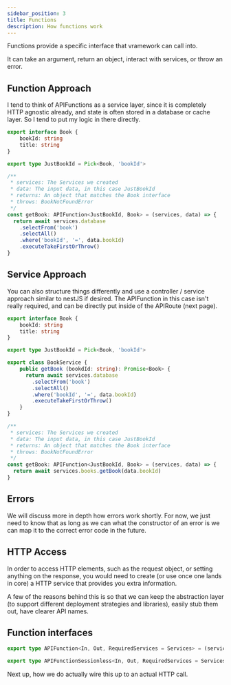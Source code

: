 ```yaml
---
sidebar_position: 3
title: Functions
description: How functions work
---
```


Functions provide a specific interface that vramework can call into.

It can take an argument, return an object, interact with services, or throw an error.

## Function Approach

I tend to think of APIFunctions as a service layer, since it is completely HTTP agnostic already, and state is often stored in a database or cache layer. So I tend to put my logic in there directly.

```typescript
export interface Book {
    bookId: string
    title: string
}

export type JustBookId = Pick<Book, 'bookId'>

/**
 * services: The Services we created
 * data: The input data, in this case JustBookId
 * returns: An object that matches the Book interface
 * throws: BookNotFoundError
 */
const getBook: APIFunction<JustBookId, Book> = (services, data) => {
  return await services.database
    .selectFrom('book')
    .selectAll()
    .where('bookId', '=', data.bookId)
    .executeTakeFirstOrThrow()
}
```

## Service Approach

You can also structure things differently and use a controller / service approach similar to nestJS if desired. The APIFunction in this case isn't really required, and can be directly put inside of the APIRoute (next page).

```typescript
export interface Book {
    bookId: string
    title: string
}

export type JustBookId = Pick<Book, 'bookId'>

export class BookService {
    public getBook (bookdId: string): Promise<Book> {
      return await services.database
        .selectFrom('book')
        .selectAll()
        .where('bookId', '=', data.bookId)
        .executeTakeFirstOrThrow()
    }
}

/**
 * services: The Services we created
 * data: The input data, in this case JustBookId
 * returns: An object that matches the Book interface
 * throws: BookNotFoundError
 */
const getBook: APIFunction<JustBookId, Book> = (services, data) => {
  return await services.books.getBook(data.bookId)
}
```

## Errors

We will discuss more in depth how errors work shortly. For now, we just need to know that as long as we can what the constructor of an error is we can map it to the correct error code in the future.

## HTTP Access

In order to access HTTP elements, such as the request object, or setting anything on the response, you would need to create (or use once one lands in core) a HTTP service that provides you extra information.

A few of the reasons behind this is so that we can keep the abstraction layer (to support different deployment strategies and libraries), easily stub them out, have clearer API names.

## Function interfaces

```typescript
export type APIFunction<In, Out, RequiredServices = Services> = (services: RequiredServices, data: In, session: UserSession) => Promise<Out>

export type APIFunctionSessionless<In, Out, RequiredServices = Services> = (services: RequiredServices, data: In, session?: UserSession | undefined) => Promise<Out>
```

Next up, how we do actually wire this up to an actual HTTP call.
